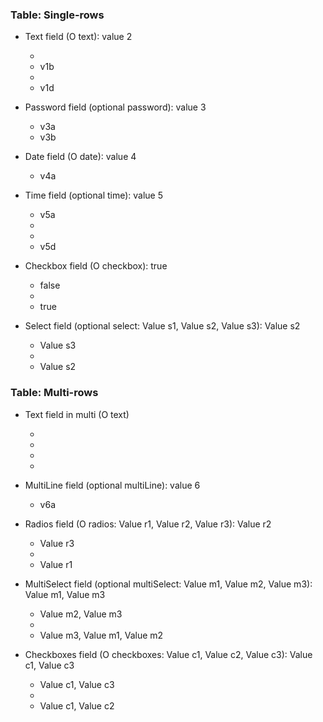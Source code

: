 ### Table: Single-rows

- Text field (O text): value 2

	- 
	- v1b
	- 
	- v1d
- Password field (optional password): value 3
	- v3a
	- v3b
- Date field (O date): value 4
	- v4a
- Time field (optional time): value 5
	- v5a
	- 
	- 
	- v5d
- Checkbox field (O checkbox): true
	- false
	- 
	- true
- Select field (optional select: Value s1, Value s2, Value s3): Value s2
	- Value s3
	-
	- Value s2

### Table: Multi-rows

- Text field in multi (O text)

	- 
	- 
	- 
	- 
- MultiLine field (optional multiLine): value 6
	- v6a
- Radios field (O radios: Value r1, Value r2, Value r3): Value r2
	- Value r3
	-
	- Value r1
- MultiSelect field (optional multiSelect: Value m1, Value m2, Value m3): Value m1, Value m3
	- Value m2, Value m3
	-
	- Value m3, Value m1, Value m2
- Checkboxes field (O checkboxes: Value c1, Value c2, Value c3): Value c1, Value c3
	- Value c1, Value c3
	-
	- Value c1, Value c2
